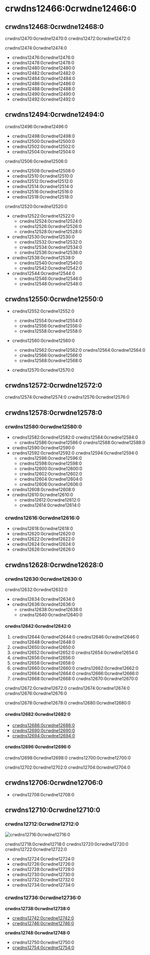 # crwdns12466:0crwdne12466:0
## crwdns12468:0crwdne12468:0
crwdns12470:0crwdne12470:0 crwdns12472:0crwdne12472:0

crwdns12474:0crwdne12474:0
- crwdns12476:0crwdne12476:0
- crwdns12478:0crwdne12478:0
- crwdns12480:0crwdne12480:0
- crwdns12482:0crwdne12482:0
- crwdns12484:0crwdne12484:0
- crwdns12486:0crwdne12486:0
- crwdns12488:0crwdne12488:0
- crwdns12490:0crwdne12490:0
- crwdns12492:0crwdne12492:0

## crwdns12494:0crwdne12494:0
crwdns12496:0crwdne12496:0
- crwdns12498:0crwdne12498:0
- crwdns12500:0crwdne12500:0
- crwdns12502:0crwdne12502:0
- crwdns12504:0crwdne12504:0

crwdns12506:0crwdne12506:0
- crwdns12508:0crwdne12508:0
- crwdns12510:0crwdne12510:0
- crwdns12512:0crwdne12512:0
- crwdns12514:0crwdne12514:0
- crwdns12516:0crwdne12516:0
- crwdns12518:0crwdne12518:0

crwdns12520:0crwdne12520:0
- crwdns12522:0crwdne12522:0
  - crwdns12524:0crwdne12524:0
  - crwdns12526:0crwdne12526:0
  - crwdns12528:0crwdne12528:0
- crwdns12530:0crwdne12530:0
  - crwdns12532:0crwdne12532:0
  - crwdns12534:0crwdne12534:0
  - crwdns12536:0crwdne12536:0
- crwdns12538:0crwdne12538:0
  - crwdns12540:0crwdne12540:0
  - crwdns12542:0crwdne12542:0
- crwdns12544:0crwdne12544:0
  - crwdns12546:0crwdne12546:0
  - crwdns12548:0crwdne12548:0

## crwdns12550:0crwdne12550:0

- crwdns12552:0crwdne12552:0
  - crwdns12554:0crwdne12554:0
  - crwdns12556:0crwdne12556:0
  - crwdns12558:0crwdne12558:0

- crwdns12560:0crwdne12560:0
  - crwdns12562:0crwdne12562:0 crwdns12564:0crwdne12564:0
  - crwdns12566:0crwdne12566:0
  - crwdns12568:0crwdne12568:0

- crwdns12570:0crwdne12570:0

## crwdns12572:0crwdne12572:0
crwdns12574:0crwdne12574:0 crwdns12576:0crwdne12576:0

## crwdns12578:0crwdne12578:0
### crwdns12580:0crwdne12580:0
- crwdns12582:0crwdne12582:0 crwdns12584:0crwdne12584:0
  - crwdns12586:0crwdne12586:0 crwdns12588:0crwdne12588:0
- crwdns12590:0crwdne12590:0
- crwdns12592:0crwdne12592:0 crwdns12594:0crwdne12594:0
  - crwdns12596:0crwdne12596:0
  - crwdns12598:0crwdne12598:0
  - crwdns12600:0crwdne12600:0
  - crwdns12602:0crwdne12602:0
  - crwdns12604:0crwdne12604:0
  - crwdns12606:0crwdne12606:0
- crwdns12608:0crwdne12608:0
- crwdns12610:0crwdne12610:0
  - crwdns12612:0crwdne12612:0
  - crwdns12614:0crwdne12614:0

### crwdns12616:0crwdne12616:0
- crwdns12618:0crwdne12618:0
- crwdns12620:0crwdne12620:0
- crwdns12622:0crwdne12622:0
- crwdns12624:0crwdne12624:0
- crwdns12626:0crwdne12626:0

## crwdns12628:0crwdne12628:0
### crwdns12630:0crwdne12630:0
crwdns12632:0crwdne12632:0
- crwdns12634:0crwdne12634:0
- crwdns12636:0crwdne12636:0
  - crwdns12638:0crwdne12638:0
  - crwdns12640:0crwdne12640:0

#### crwdns12642:0crwdne12642:0
1. crwdns12644:0crwdne12644:0 crwdns12646:0crwdne12646:0 crwdns12648:0crwdne12648:0
1. crwdns12650:0crwdne12650:0
1. crwdns12652:0crwdne12652:0 crwdns12654:0crwdne12654:0
1. crwdns12656:0crwdne12656:0
1. crwdns12658:0crwdne12658:0
1. crwdns12660:0crwdne12660:0 crwdns12662:0crwdne12662:0 crwdns12664:0crwdne12664:0 crwdns12666:0crwdne12666:0
1. crwdns12668:0crwdne12668:0 crwdns12670:0crwdne12670:0

crwdns12672:0crwdne12672:0 crwdns12674:0crwdne12674:0 crwdns12676:0crwdne12676:0

crwdns12678:0crwdne12678:0 crwdns12680:0crwdne12680:0

#### crwdns12682:0crwdne12682:0
- [crwdns12686:0crwdne12686:0](crwdns12684:0crwdne12684:0)
- [crwdns12690:0crwdne12690:0](crwdns12688:0crwdne12688:0)
- [crwdns12694:0crwdne12694:0](crwdns12692:0crwdne12692:0)


#### crwdns12696:0crwdne12696:0
crwdns12698:0crwdne12698:0 crwdns12700:0crwdne12700:0

crwdns12702:0crwdne12702:0 crwdns12704:0crwdne12704:0



## crwdns12706:0crwdne12706:0
- crwdns12708:0crwdne12708:0

## crwdns12710:0crwdne12710:0
### crwdns12712:0crwdne12712:0
![crwdns12716:0crwdne12716:0](crwdns12714:0crwdne12714:0)

crwdns12718:0crwdne12718:0 crwdns12720:0crwdne12720:0 crwdns12722:0crwdne12722:0
- crwdns12724:0crwdne12724:0
- crwdns12726:0crwdne12726:0
- crwdns12728:0crwdne12728:0
- crwdns12730:0crwdne12730:0
- crwdns12732:0crwdne12732:0
- crwdns12734:0crwdne12734:0

### crwdns12736:0crwdne12736:0
**crwdns12738:0crwdne12738:0**
- [crwdns12742:0crwdne12742:0](crwdns12740:0crwdne12740:0)
- [crwdns12746:0crwdne12746:0](crwdns12744:0crwdne12744:0)

**crwdns12748:0crwdne12748:0**
- crwdns12750:0crwdne12750:0
- [crwdns12754:0crwdne12754:0](crwdns12752:0crwdne12752:0)
